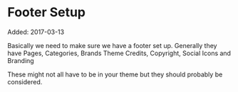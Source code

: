# Footer Setup

Added: 2017-03-13

Basically we need to make sure we have a footer set up.  Generally they have Pages, Categories, Brands
Theme Credits, Copyright, Social Icons and Branding

These might not all have to be in your theme but they should probably be considered.